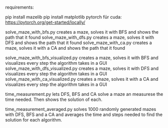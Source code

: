 requirements:

pip install mazelib
pip install matplotlib
pytorch für cuda: https://pytorch.org/get-started/locally/

solve_maze_with_bfs.py creates a maze, solves it with BFS and shows the path 
that it found
solve_maze_with_dfs.py creates a maze, solves it with DFS and shows the path 
that it found
solve_maze_with_ca.py creates a maze, solves it with a CA and shows the path 
that it found

solve_maze_with_bfs_visualized.py creates a maze, solves it with BFS and 
visualizes every step the algorithm takes in a GUI
solve_maze_with_dfs_visualized.py creates a maze, solves it with DFS and 
visualizes every step the algorithm takes in a GUI
solve_maze_with_ca_visualized.py creates a maze, solves it with a CA and 
visualizes every step the algorithm takes in a GUI

time_measurement.py lets DFS, BFS and CA solve a maze an measurese the time 
needed. Then shows the solution of each.

time_measurement_averaged.py solves 1000 randomly generated mazes with DFS, BFS 
and a CA and averages the time and steps needed to find the solution for each
algorithm.